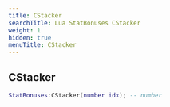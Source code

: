 ```yaml
---
title: CStacker
searchTitle: Lua StatBonuses CStacker
weight: 1
hidden: true
menuTitle: CStacker
---
```

## CStacker
```lua
StatBonuses:CStacker(number idx); -- number
```